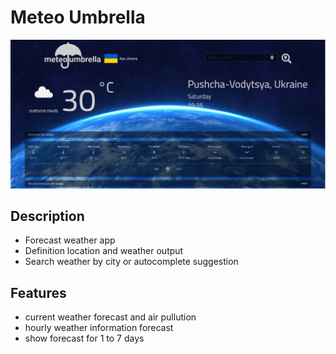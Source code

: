 # Meteo Umbrella
![ScreenShot](screenshots/Screenshot_PC.png)

## Description
* Forecast weather app
* Definition location and weather output
* Search weather by city or autocomplete suggestion

## Features
- current weather forecast and air pullution
- hourly weather information forecast
- show forecast for 1 to 7 days